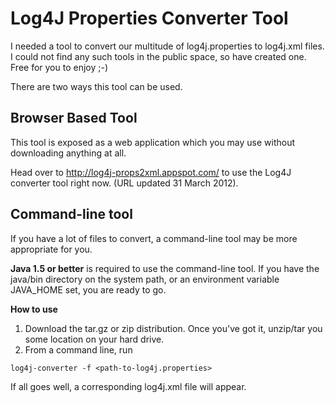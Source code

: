 # Log4J Properties Converter Tool #

I needed a tool to convert our multitude of log4j.properties to log4j.xml files. I could not find any such tools in the public space, so have created one. Free for you to enjoy ;-)

There are two ways this tool can be used.

## Browser Based Tool ##
This tool is exposed as a web application which you may use without downloading anything at all.

Head over to http://log4j-props2xml.appspot.com/ to use the Log4J converter tool right now. (URL updated 31 March 2012).

## Command-line tool ##
If you have a lot of files to convert, a command-line tool may be more appropriate for you.

**Java 1.5 or better** is required to use the command-line tool. If you have the java/bin directory on the system path, or an environment variable JAVA\_HOME set, you are ready to go.

**How to use**
  1. Download the tar.gz or zip distribution. Once you've got it, unzip/tar you some location on your hard drive.
  1. From a command line, run
```
log4j-converter -f <path-to-log4j.properties>
```

If all goes well, a corresponding log4j.xml file will appear.